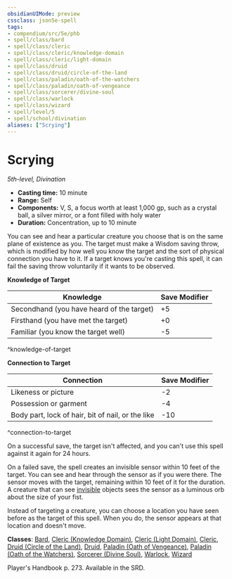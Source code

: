 ```yaml
---
obsidianUIMode: preview
cssclass: json5e-spell
tags:
- compendium/src/5e/phb
- spell/class/bard
- spell/class/cleric
- spell/class/cleric/knowledge-domain
- spell/class/cleric/light-domain
- spell/class/druid
- spell/class/druid/circle-of-the-land
- spell/class/paladin/oath-of-the-watchers
- spell/class/paladin/oath-of-vengeance
- spell/class/sorcerer/divine-soul
- spell/class/warlock
- spell/class/wizard
- spell/level/5
- spell/school/divination
aliases: ["Scrying"]
---
```

# Scrying
*5th-level, Divination*  

- **Casting time:** 10 minute
- **Range:** Self
- **Components:** V, S, a focus worth at least 1,000 gp, such as a crystal ball, a silver mirror, or a font filled with holy water
- **Duration:** Concentration, up to 10 minute

You can see and hear a particular creature you choose that is on the same plane of existence as you. The target must make a Wisdom saving throw, which is modified by how well you know the target and the sort of physical connection you have to it. If a target knows you're casting this spell, it can fail the saving throw voluntarily if it wants to be observed.

**Knowledge of Target**

| Knowledge | Save Modifier |
|-----------|---------------|
| Secondhand (you have heard of the target) | +5 |
| Firsthand (you have met the target) | +0 |
| Familiar (you know the target well) | -5 |
^knowledge-of-target

**Connection to Target**

| Connection | Save Modifier |
|------------|---------------|
| Likeness or picture | -2 |
| Possession or garment | -4 |
| Body part, lock of hair, bit of nail, or the like | -10 |
^connection-to-target

On a successful save, the target isn't affected, and you can't use this spell against it again for 24 hours.

On a failed save, the spell creates an invisible sensor within 10 feet of the target. You can see and hear through the sensor as if you were there. The sensor moves with the target, remaining within 10 feet of it for the duration. A creature that can see [invisible](../../5e-rules/conditions.md##invisible) objects sees the sensor as a luminous orb about the size of your fist.

Instead of targeting a creature, you can choose a location you have seen before as the target of this spell. When you do, the sensor appears at that location and doesn't move.

**Classes**: [Bard](../classes/bard.md#), [Cleric (Knowledge Domain)](../classes/cleric-knowledge-domain.md#), [Cleric (Light Domain)](../classes/cleric-light-domain.md#), [Cleric](../classes/cleric.md#), [Druid (Circle of the Land)](../classes/druid-circle-of-the-land.md#), [Druid](../classes/druid.md#), [Paladin (Oath of Vengeance)](../classes/paladin-oath-of-vengeance.md#), [Paladin (Oath of the Watchers)](../classes/paladin-oath-of-the-watchers-tce.md#), [Sorcerer (Divine Soul)](../classes/sorcerer-divine-soul-xge.md#), [Warlock](../classes/warlock.md#), [Wizard](../classes/wizard.md#)

Player's Handbook p. 273. Available in the SRD.